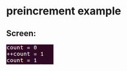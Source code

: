 # preincrement example
## Screen:
![alt-текст](https://github.com/Asqvella/experience/blob/master/preincrement/img/preincrement.png "preincrement.png")
